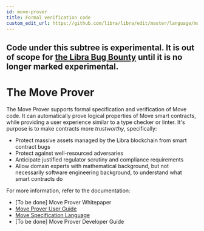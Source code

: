 ```yaml
---
id: move-prover
title: Formal verification code
custom_edit_url: https://github.com/libra/libra/edit/master/language/move-prover/README.md
---
```




## Code under this subtree is experimental. It is out of scope for [the Libra Bug Bounty](https://hackerone.com/libra) until it is no longer marked experimental.

# The Move Prover

The Move Prover supports formal specification and verification of Move code. It can automatically prove
logical properties of Move smart contracts, while providing a user experience similar to a type checker or linter.
It's purpose is to make contracts more *trustworthy*, specifically:

- Protect massive assets managed by the Libra blockchain from smart contract bugs
- Protect against well-resourced adversaries
- Anticipate justified regulator scrutiny and compliance requirements
- Allow domain experts with mathematical background, but not necessarily software engineering background, to
  understand what smart contracts do

For more information, refer to the documentation:

- [To be done] Move Prover Whitepaper
-  [Move Prover User Guide](./doc/user/prover-guide.md)
-  [Move Specification Language](./doc/user/spec-lang.md)
-  [To be done] Move Prover Developer Guide
